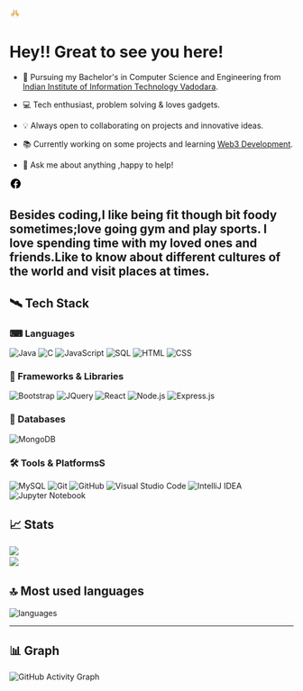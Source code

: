 <img src="namaste-covid.gif" width="20px" >

# Hey!! Great to see you here!


* 🏢 Pursuing my Bachelor's in Computer Science and Engineering from [Indian Institute of Information Technology Vadodara](http://www.iiitvadodara.ac.in/). 

* 💻 Tech enthusiast, problem solving & loves gadgets.

* 💡 Always open to collaborating on projects and innovative ideas. 

* 📚 Currently working on some projects and learning [Web3 Development](https://en.wikipedia.org/wiki/Web3).

* 💬 Ask me about anything ,happy to help!

<a href="https://www.linkedin.com/in/vishal-kumar-anand-961302206/" target="blank"><img src="icons8-facebook.svg" height="22" width="22"></a>


Besides coding,I like being fit though bit foody sometimes;love going gym and play sports. I love spending time with my loved ones and friends.Like to know about different cultures of the world and visit places at times.
---

## 🛰 Tech Stack

### ⌨ Languages

![Java](https://img.shields.io/badge/java-%23ED8B00.svg?style=for-the-badge&logo=java&logoColor=white)
![C](https://img.shields.io/badge/C-00599C?style=flat&logo=c&logoColor=white)
![JavaScript](https://img.shields.io/badge/JavaScript-F7DF1E?style=flat&logo=javascript&logoColor=black)
![SQL](https://img.shields.io/badge/%20-SQL-green)
![HTML](https://img.shields.io/badge/HTML5-E34F26?style=flat&logo=html5&logoColor=white)
![CSS](https://img.shields.io/badge/CSS3-1572B6?style=flat&logo=css3&logoColor=white)


### 🧩 Frameworks & Libraries

![Bootstrap](https://img.shields.io/badge/Bootstrap-563D7C?style=flat&logo=bootstrap&logoColor=white)
![JQuery](https://img.shields.io/badge/jQuery-0769AD?style=for-the-badge&logo=jquery&logoColor=white)
![React](https://img.shields.io/badge/React-20232A?style=flat&logo=react&logoColor=61DAFB)
![Node.js](https://img.shields.io/badge/Node.js-43853D?style=flat&logo=node.js&logoColor=white)
![Express.js](https://img.shields.io/badge/Express.js-404D59?style=flat&logo=express.js)


### 🧾 Databases

![MongoDB](https://img.shields.io/badge/MongoDB-4EA94B?style=flat&logo=mongodb&logoColor=white)

### 🛠 Tools & PlatformsS

![MySQL](https://img.shields.io/badge/MySQL-00000F?style=for-the-badge&logo=mysql&logoColor=white)
![Git](https://img.shields.io/badge/GIT-E44C30?style=flat&logo=git&logoColor=white)
![GitHub](https://img.shields.io/badge/GitHub-100000?style=flat&logo=github&logoColor=white)
![Visual Studio Code](https://img.shields.io/badge/Visual_Studio_Code-0078D4?style=flat&logo=visual%20studio%20code&logoColor=white)
![IntelliJ IDEA](https://img.shields.io/badge/IntelliJIDEA-000000.svg?style=for-the-badge&logo=intellij-idea&logoColor=white)
![Jupyter Notebook](https://img.shields.io/badge/jupyter-%23FA0F00.svg?style=for-the-badge&logo=jupyter&logoColor=white)

## 📈 Stats

  <img width="48%" src="https://github-readme-stats.vercel.app/api?username=ajnabee22&show_icons=true&hide_border=true&theme=radical" />

  <br>

  <img width="48%" src="https://github-readme-streak-stats.herokuapp.com/?user=ajnabee22&hide_border=true&theme=radical" />


## 🔝 Most used languages

<img alt="languages" src="https://github-readme-stats.vercel.app/api/top-langs/?username=ajnabee22&layout=compact&hide_border=true&theme=radical" />

---
## 📊  Graph

![GitHub Activity Graph](https://activity-graph.herokuapp.com/graph?username=ajnabee22&bg_color=000000&color=4fff67&line=4fff67&point=ffffff&area=true&hide_border=true)  
